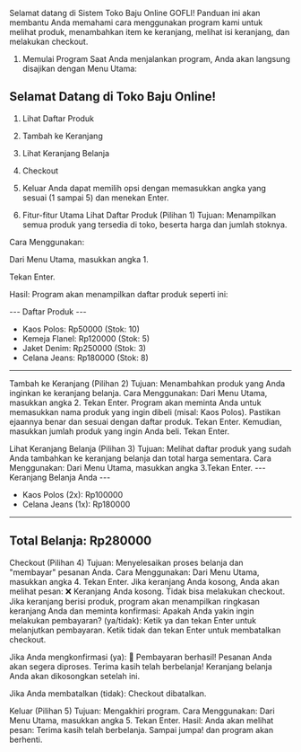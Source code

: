 Selamat datang di Sistem Toko Baju Online GOFLI! Panduan ini akan membantu Anda memahami cara menggunakan program kami untuk melihat produk, menambahkan item ke keranjang, melihat isi keranjang, dan melakukan checkout.

1. Memulai Program
Saat Anda menjalankan program, Anda akan langsung disajikan dengan Menu Utama:

Selamat Datang di Toko Baju Online!
-----------------------------------
1. Lihat Daftar Produk
2. Tambah ke Keranjang
3. Lihat Keranjang Belanja
4. Checkout
5. Keluar
Anda dapat memilih opsi dengan memasukkan angka yang sesuai (1 sampai 5) dan menekan Enter.

2. Fitur-fitur Utama
Lihat Daftar Produk (Pilihan 1)
Tujuan: Menampilkan semua produk yang tersedia di toko, beserta harga dan jumlah stoknya.

Cara Menggunakan:

Dari Menu Utama, masukkan angka 1.

Tekan Enter.

Hasil: Program akan menampilkan daftar produk seperti ini:

--- Daftar Produk ---
- Kaos Polos: Rp50000 (Stok: 10)
- Kemeja Flanel: Rp120000 (Stok: 5)
- Jaket Denim: Rp250000 (Stok: 3)
- Celana Jeans: Rp180000 (Stok: 8)
---------------------
Tambah ke Keranjang (Pilihan 2)
Tujuan: Menambahkan produk yang Anda inginkan ke keranjang belanja.
Cara Menggunakan:
Dari Menu Utama, masukkan angka 2. Tekan Enter.
Program akan meminta Anda untuk memasukkan nama produk yang ingin dibeli (misal: Kaos Polos). Pastikan ejaannya benar dan sesuai dengan daftar produk. Tekan Enter. Kemudian, masukkan jumlah produk yang ingin Anda beli. Tekan Enter.

Lihat Keranjang Belanja (Pilihan 3)
Tujuan: Melihat daftar produk yang sudah Anda tambahkan ke keranjang belanja dan total harga sementara.
Cara Menggunakan:
Dari Menu Utama, masukkan angka 3.Tekan Enter.
--- Keranjang Belanja Anda ---
- Kaos Polos (2x): Rp100000
- Celana Jeans (1x): Rp180000
------------------------------
Total Belanja: Rp280000
------------------------------

Checkout (Pilihan 4)
Tujuan: Menyelesaikan proses belanja dan "membayar" pesanan Anda.
Cara Menggunakan:
Dari Menu Utama, masukkan angka 4. Tekan Enter.
Jika keranjang Anda kosong, Anda akan melihat pesan: ❌ Keranjang Anda kosong. Tidak bisa melakukan checkout.
Jika keranjang berisi produk, program akan menampilkan ringkasan keranjang Anda dan meminta konfirmasi: Apakah Anda yakin ingin melakukan pembayaran? (ya/tidak): 
Ketik ya dan tekan Enter untuk melanjutkan pembayaran. 
Ketik tidak dan tekan Enter untuk membatalkan checkout.

Jika Anda mengkonfirmasi (ya):
🎉 Pembayaran berhasil!
Pesanan Anda akan segera diproses. Terima kasih telah berbelanja!
Keranjang belanja Anda akan dikosongkan setelah ini.

Jika Anda membatalkan (tidak): Checkout dibatalkan.

Keluar (Pilihan 5)
Tujuan: Mengakhiri program.
Cara Menggunakan:
Dari Menu Utama, masukkan angka 5. Tekan Enter.
Hasil: Anda akan melihat pesan: Terima kasih telah berbelanja. Sampai jumpa! dan program akan berhenti.

